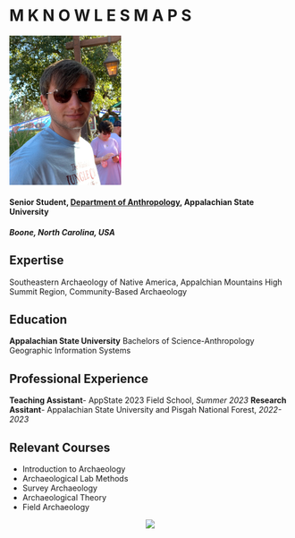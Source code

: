 M K N O W L E S M A P S
=====

<img src= "mknowles.jpg" width=200>

#### Senior Student, [Department of Anthropology](https://www.appstate.edu/academics/majors/id/anthropology-bs), Appalachian State University

##### Boone, North Carolina, USA

  Expertise
----
Southeastern Archaeology of Native America, Appalchian Mountains High Summit Region, Community-Based Archaeology

 Education
----
**Appalachian State University**
Bachelors of Science-Anthropology
Geographic Information Systems

 Professional Experience
----
**Teaching Assistant**- AppState 2023 Field School, *Summer 2023*
**Research Assitant**- Appalachian State University and Pisgah National Forest, *2022-2023*

Relevant Courses
----
+ Introduction to Archaeology
+ Archaeological Lab Methods
+ Survey Archaeology
+ Archaeological Theory
+ Field Archaeology

<center> <img src="https://anthro.appstate.edu/sites/default/files/casbutton.png">